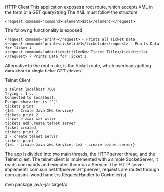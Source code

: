 HTTP Client
This application exposes a root route, which accepts XML in the form of a GET queryString
The XML must follow the structure
```
<request command="command><element>data</element></request>
```
The following functionality is exposed
```
<request command="print></request> - Prints all Ticket Data
<request command="print><ticketid>1</ticketid></request> - Prints Data for Ticket 1
<request command="add><tickettitle>New Ticket Title</tickettitle></request> - Prints Data for Ticket 1
```

Alternative to the root route, is the /ticket route, which overloads getting data about a single ticket
GET /ticket/1

Telnet Client
```
$ telnet localhost 7000
Trying ::1...
Connected to localhost.
Escape character is '^]'.
tickets print
{1=1 - Create Java XML Service}
tickets print 2
Ticket 2 does not exist
tickets add Create telnet server
Ticket created
tickets print 2
2 - create telnet server
tickets print
{1=1 - Create Java XML Service, 2=2 - create telnet server}
```

The app is divided into two main threads, the HTTP server thread, and the Telnet client.
The telnet client is implemented with a simple SocketServer, it reads commands and executes them via a Service.
The HTTP server implements com.sun.net.httpserver.HttpServer, requests are routed through com.aqsmallwood.handlers.RequestHandler to Controller(s).


mvn package
java -jar target/o